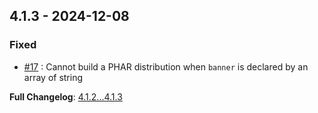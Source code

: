
## 4.1.3 - 2024-12-08

### Fixed

- [#17](https://github.com/llaville/box-manifest/issues/17) : Cannot build a PHAR distribution when `banner` is declared by an array of string

**Full Changelog**: [4.1.2...4.1.3](https://github.com/llaville/box-manifest/compare/4.1.2...4.1.3)
